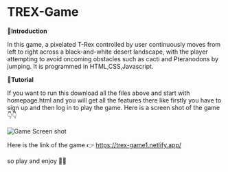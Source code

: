 # TREX-Game

**🔗Introduction** 

In this game, a pixelated T-Rex controlled by user continuously moves from left to right across a black-and-white desert landscape, with the player attempting to avoid oncoming obstacles such as cacti and Pteranodons by jumping.
It is programmed in HTML,CSS,Javascript.

**🔗Tutorial**

If you want to run this download all the files above and start with homepage.html and you will get all the features there like firstly you have to sign up and then log in to play the game.
 Here is a screen shot of the game👇👇
 
 ![Game Screen shot](https://user-images.githubusercontent.com/122562669/229280630-a71c55f1-632b-4251-9b36-ebffb7828397.png)

Here is the link of the game 👉
https://trex-game1.netlify.app/

so play and enjoy 🙂🙂
